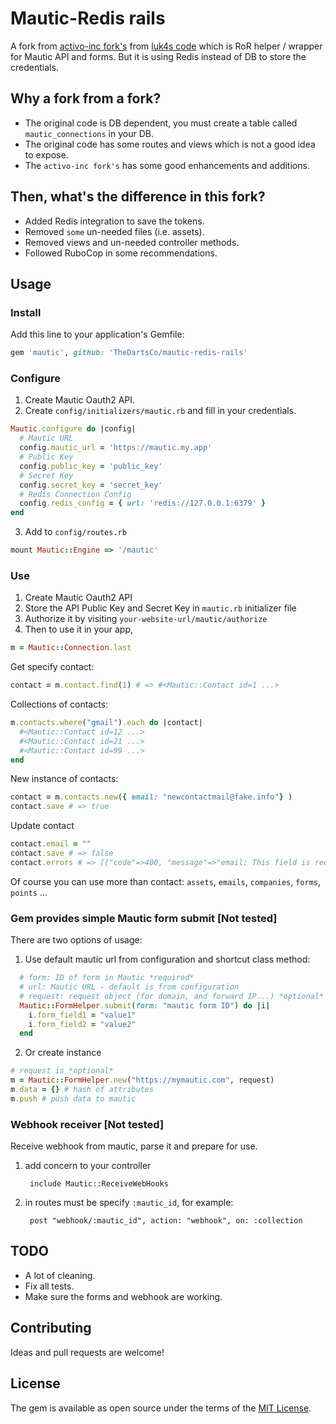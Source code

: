 # Mautic-Redis rails
A fork from [activo-inc fork's][activo-inc fork] from [luk4s code][luk4s code] which is
RoR helper / wrapper for Mautic API and forms. But it is using Redis instead of DB to store the credentials.

## Why a fork from a fork?
- The original code is DB dependent, you must create a table called `mautic_connections` in your DB.
- The original code has some routes and views which is not a good idea to expose.
- The `activo-inc fork's` has some good enhancements and additions.

## Then, what's the difference in this fork?
- Added Redis integration to save the tokens.
- Removed `some` un-needed files (i.e. assets).
- Removed views and un-needed controller methods.
- Followed RuboCop in some recommendations.

## Usage
### Install
Add this line to your application's Gemfile:

```ruby
gem 'mautic', github: 'TheDartsCo/mautic-redis-rails'
```

### Configure
  1. Create Mautic Oauth2 API.
  3. Create `config/initializers/mautic.rb` and fill in your credentials.
```ruby
Mautic.configure do |config|
  # Mautic URL
  config.mautic_url = 'https://mautic.my.app'
  # Public Key
  config.public_key = 'public_key'
  # Secret Key
  config.secret_key = 'secret_key'
  # Redis Connection Config
  config.redis_config = { url: 'redis://127.0.0.1:6379' }
end
```

  3. Add to `config/routes.rb`
```ruby
mount Mautic::Engine => '/mautic'
```

### Use
  1. Create Mautic Oauth2 API
  2. Store the API Public Key and Secret Key in `mautic.rb` initializer file
  3. Authorize it by visiting `your-website-url/mautic/authorize`
  4. Then to use it in your app,
 
  ```ruby
  m = Mautic::Connection.last
  ```
  Get specify contact:
  ```ruby
  contact = m.contact.find(1) # => #<Mautic::Contact id=1 ...>
  ```
  Collections of contacts:
  ```ruby
  m.contacts.where("gmail").each do |contact|
    #<Mautic::Contact id=12 ...>
    #<Mautic::Contact id=21 ...>
    #<Mautic::Contact id=99 ...>
  end
  ```
  New instance of contacts:
  ```ruby
  contact = m.contacts.new({ email: "newcontactmail@fake.info"} )
  contact.save # => true
  ```
  Update contact
  ```ruby
  contact.email = ""
  contact.save # => false
  contact.errors # => [{"code"=>400, "message"=>"email: This field is required.", "details"=>{"email"=>["This field is required."]}}]
  ```
  Of course you can use more than contact: `assets`, `emails`, `companies`, `forms`, `points` ...
### Gem provides simple Mautic form submit [Not tested]
There are two options of usage:
  1. Use default mautic url from configuration and shortcut class method:
  ```ruby
    # form: ID of form in Mautic *required*
    # url: Mautic URL - default is from configuration
    # request: request object (for domain, and forward IP...) *optional*
    Mautic::FormHelper.submit(form: "mautic form ID") do |i|
      i.form_field1 = "value1"
      i.form_field2 = "value2"
    end
  ``` 
  2. Or create instance
  ```ruby
  # request is *optional*
  m = Mautic::FormHelper.new("https://mymautic.com", request)
  m.data = {} # hash of attributes
  m.push # push data to mautic 
  ```
  
### Webhook receiver [Not tested]
Receive webhook from mautic, parse it and prepare for use.

  1. add concern to your controller
      
          include Mautic::ReceiveWebHooks
  2. in routes must be specify `:mautic_id`, for example:
  
          post "webhook/:mautic_id", action: "webhook", on: :collection

## TODO 
- A lot of cleaning.
- Fix all tests.
- Make sure the forms and webhook are working.

## Contributing
Ideas and pull requests are welcome!

## License
The gem is available as open source under the terms of the [MIT License](http://opensource.org/licenses/MIT).

[activo-inc fork]: https://github.com/activo-inc/mautic-rails
[luk4s code]: https://github.com/luk4s/mautic-rails
